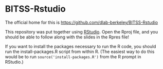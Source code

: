 BITSS-Rstudio
=============

The official home for this is https://github.com/dlab-berkeley/BITSS-Rstudio

This repository was put together using [RStudio](http://www.rstudio.com/). 
Open the Rproj file, and you should be able to follow along with the slides in the Rpres file!

If you want to install the packages necessary to run the R code, you should run the install-packages.R
script from within R. (The easiest way to do this would be to run `source('install-packages.R')` from the
R prompt in RStudio.)
